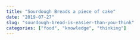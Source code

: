 ```yaml
---
title: "Sourdough Breads a piece of cake"
date: "2019-07-27"
slug: "sourdough-bread-is-easier-than-you-think"
categories: ["food", "knowledge", "thinking"]
---
```

